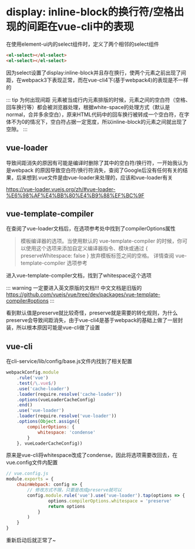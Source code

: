 # display: inline-block的换行符/空格出现的间距在vue-cli中的表现

在使用element-ui内的select组件时，定义了两个相邻的select组件

```html
<el-select></el-select>
<el-select></el-select>
```

因为select设置了display:inline-block并且存在换行，使两个元素之前出现了间距，在webpack3下表现正常，而在vue-cli4下(基于webpack4)的表现是不一样的

::: tip 为何出现间距
元素被当成行内元素排版的时候，元素之间的空白符（空格、回车换行等）都会被浏览器处理，根据white-space的处理方式（默认是normal，合并多余空白），原来HTML代码中的回车换行被转成一个空白符，在字体不为0的情况下，空白符占据一定宽度，所以inline-block的元素之间就出现了空隙。
:::

## vue-loader

导致间距消失的原因有可能是编译时删除了其中的空白符/换行符，一开始我认为是webpack
的原因导致空白符/换行符消失，查阅了Google后没有任何有关的结果，后来想到.vue文件是由vue-loader来处理的，应该和vue-loader有关

https://vue-loader.vuejs.org/zh/#vue-loader-%E6%98%AF%E4%BB%80%E4%B9%88%EF%BC%9F

## vue-template-compiler

在查阅了vue-loader文档后，在选项参考处中找到了compilerOptions属性


> 模板编译器的选项。当使用默认的 vue-template-compiler 的时候，你可以使用这个选项来添加自定义编译器指令、模块或通过 {
> preserveWhitespace: false } 放弃模板标签之间的空格。
> 详情查阅 vue-template-compiler 选项参考

进入vue-template-compiler文档，找到了whitespace这个选项

::: warning 一定要进入英文原版的文档!!! 中文文档是旧版的
https://github.com/vuejs/vue/tree/dev/packages/vue-template-compiler#options
:::

看到默认值是preserve就比较奇怪，preserve就是需要的转化规则，为什么preserve会导致间距消失，由于vue-cli4是基于webpack的基础上做了一层封装，所以根本原因可能是vue-cli做了设置

## vue-cli

在cli-service/lib/config/base.js文件内找到了相关配置

```javascript
webpackConfig.module
    .rule('vue')
    .test(/\.vue$/)
    .use('cache-loader')
    .loader(require.resolve('cache-loader'))
    .options(vueLoaderCacheConfig)
    .end()
    .use('vue-loader')
    .loader(require.resolve('vue-loader'))
    .options(Object.assign({
        compilerOptions: {
            whitespace: 'condense'
        }
    }, vueLoaderCacheConfig))
```

原来是vue-cli将whitespace改成了condense，因此将选项需要改回去，在vue.config文件内配置

```javascript
// vue.config.js
module.exports = {
    chainWebpack: config => {
        // 修改方式不限，只要是改成preserve就可以
        config.module.rule('vue').use('vue-loader').tap(options => {
                options.compilerOptions.whitespace = 'preserve'
                return options
            }
        )
    }
}
```

重新启动后就正常了~
